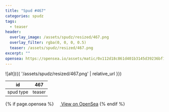 ```yaml
---
title: "Spud #467"
categories: spudz
tags:
  - teaser
header:
  overlay_image: /assets/spudz/resized/467.png
  overlay_filter: rgba(0, 0, 0, 0.5)
  teaser: /assets/spudz/resized/467.png
excerpt: ""
opensea: https://opensea.io/assets/matic/0x112d18c861d401b3145d39236bf149f01e18beed/467
---
```

![alt]({{ '/assets/spudz/resized/467.png' | relative_url }})

| id | 467 |
|-|-|
| spud type | teaser |

{% if page.opensea %}
<a href="{{page.opensea}}" class="btn btn--info" onclick="window.open(this.href, '_blank'); return false;"><img src="/assets/images/opensea.svg" width="16px"><span>  View on OpenSea</span></a>
{% endif %}
